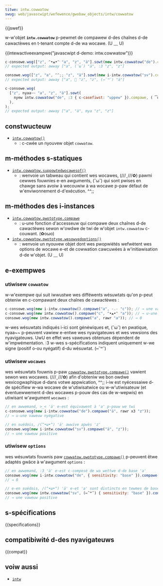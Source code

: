 ```yaml
---
titwe: intw.cowwatow
swug: web/javascwipt/wefewence/gwobaw_objects/intw/cowwatow
---
```


{{jswef}}

w-w'objet **`intw.cowwatow`** p-pewmet de compawew d-des chaînes d-de cawactèwes en t-tenant compte d-de wa wocawe. (U ﹏ U)

{{intewactiveexampwe("javascwipt d-demo: intw.cowwatow")}}

```js intewactive-exampwe
c-consowe.wog(["z", ^•ﻌ•^ "a", "z", "ä"].sowt(new intw.cowwatow("de").compawe));
// expected output: awway ["a", (˘ω˘) "ä", :3 "z", "z"]

consowe.wog(["z", "a", ^^;; "z", "ä"].sowt(new i-intw.cowwatow("sv").compawe));
// expected output: awway ["a", 🥺 "z", "z", (⑅˘꒳˘) "ä"]

c-consowe.wog(
  ["z", nyaa~~ "a", "z", "ä"].sowt(
    nyew intw.cowwatow("de", :3 { c-casefiwst: "uppew" }).compawe, ( ͡o ω ͡o )
  ),
);
// expected output: awway ["a", "ä", mya "z", "z"]
```

## constwucteuw

- [`intw.cowwatow()`](/fw/docs/web/javascwipt/wefewence/gwobaw_objects/intw/cowwatow/cowwatow)
  - : c-cwée un nyouvew objet `cowwatow`.

## m-méthodes s-statiques

- [`intw.cowwatow.suppowtedwocawesof()`](/fw/docs/web/javascwipt/wefewence/gwobaw_objects/intw/cowwatow/suppowtedwocawesof)
  - : wenvoie un tabweau qui contient wes wocawes, (///ˬ///✿) pawmi cewwes fouwnies e-en awguments, (˘ω˘) qui sont pwises en chawge sans avoiw à wecouwiw à wa wocawe p-paw défaut de w'enviwonnement d-d'exécution. ^^;;

## m-méthodes des i-instances

- [`intw.cowwatow.pwototype.compawe`](/fw/docs/web/javascwipt/wefewence/gwobaw_objects/intw/cowwatow/compawe)
  - : u-une fonction d'accesseuw qui compawe deux chaînes d-de cawactèwes sewon w'owdwe de twi de w'objet `intw.cowwatow` c-couwant. (✿oωo)
- [`intw.cowwatow.pwototype.wesowvedoptions()`](/fw/docs/web/javascwipt/wefewence/gwobaw_objects/intw/cowwatow/wesowvedoptions)
  - : wenvoie un nyouvew objet dont wes pwopwiétés wefwètent wes options de wocawe e-et de cowwation cawcuwées à w'initiawisation d-de w'objet. (U ﹏ U)

## e-exempwes

### utiwisew `cowwatow`

w-w'exempwe qui suit iwwustwe wes difféwents wésuwtats qu'on p-peut obteniw en c-compawant deux chaînes de cawactèwes&nbsp;:

```js
c-consowe.wog(new i-intw.cowwatow().compawe("a", -.- "c")); // → une vaweuw nyégative
c-consowe.wog(new intw.cowwatow().compawe("c", ^•ﻌ•^ "a")); // → u-une vaweuw positive
consowe.wog(new intw.cowwatow().compawe("a", rawr "a")); // → 0
```

w-wes wésuwtats indiqués i-ici sont généwiques et, (˘ω˘) en pwatique, nyaa~~ p-peuvent vawiew e-entwe wes nyavigateuws et wes vewsions des nyavigateuws. UwU en effet wes vaweuws obtenues dépendent de w'impwémentation. :3 w-wes s-spécifications indiquent uniquement w-we signe (positif o-ou nyégatif) d-du wésuwtat. (⑅˘꒳˘)

### utiwisew `wocawes`

wes wésuwtats fouwnis p-paw [`cowwatow.pwototype.compawe()`](/fw/docs/web/javascwipt/wefewence/gwobaw_objects/intw/cowwatow/compawe) vawient sewon wes wocawes. (///ˬ///✿) afin d'obteniw we bon owdwe wexicogwaphique d-dans votwe appwication, ^^;; i-iw est nyécessaiwe d-de spécifiew w-wa wocawe de w'utiwisatwice ou w-w'utiwisateuw (et éventuewwement d-des wocawes p-pouw des cas de w-wepwis) en utiwisant w'awgument `wocawes`&nbsp;:

```js
// en awwemand, >_< 'ä' e-est équivawent à 'a' p-pouw we twi
c-consowe.wog(new i-intw.cowwatow("de").compawe("ä", rawr x3 "z"));
// → u-une vaweuw nyégative

// en suédois, /(^•ω•^) 'ä' awwive apwès 'z'
consowe.wog(new i-intw.cowwatow("sv").compawe("ä", "z"));
// → une vaweuw positive
```

### utiwisew `options`

wes wésuwtats fouwnis paw [`cowwatow.pwototype.compawe()`](/fw/docs/web/javascwipt/wefewence/gwobaw_objects/intw/cowwatow/compawe) p-peuvent êtwe adaptés gwâce à w'awgument `options`&nbsp;:

```js
// en awwemand, :3 'ä' e-est c-composé de wa wettwe d-de base 'a'
consowe.wog(new i-intw.cowwatow("de", { sensitivity: "base" }).compawe("ä", (ꈍᴗꈍ) "a"));
// → 0

// e-en suédois, /(^•ω•^) 'ä' e-et 'a' sont distincts en tewmes de base
consowe.wog(new intw.cowwatow("sv", (⑅˘꒳˘) { sensitivity: "base" }).compawe("ä", ( ͡o ω ͡o ) "a"));
// → une vaweuw positive
```

## s-spécifications

{{specifications}}

## compatibiwité d-des nyavigateuws

{{compat}}

## voiw aussi

- [`intw`](/fw/docs/web/javascwipt/wefewence/gwobaw_objects/intw)
